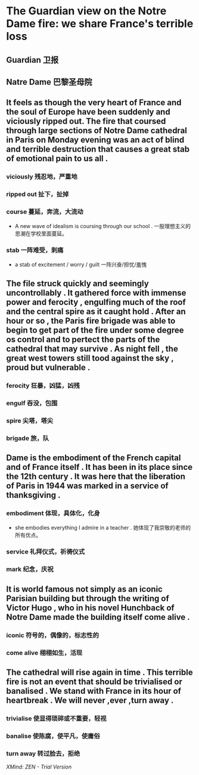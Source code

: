 # The Guardian view on the Notre Dame fire: we share France's terrible loss 

## Guardian 卫报 

## Natre Dame  巴黎圣母院

## It  feels as though the very heart of France and the soul of Europe have been suddenly and viciously ripped out.  The fire that coursed through large sections of Notre Dame cathedral in Paris on Monday evening was an act of blind and terrible destruction that causes a great stab of emotional pain to us all . 

### viciously 残忍地，严重地

### ripped out  扯下，扯掉

### course 蔓延，奔流，大流动

- A new wave of idealism is coursing through our school .  一股理想主义的思潮在学校里面蔓延。

### stab 一阵难受，刺痛

- a stab of  excitement / worry / guilt 一阵兴奋/担忧/羞愧

## The file struck quickly and seemingly uncontrollably . It gathered force with immense power and ferocity , engulfing much of the roof and the central spire as  it caught hold . After an hour or so , the Paris fire brigade was able to begin to get part of the fire under some degree os control and to pertect the parts of the cathedral that may survive . As night fell , the great west towers still tood against the sky , proud but vulnerable .

### ferocity 狂暴，凶猛，凶残

### engulf 吞没，包围

### spire 尖塔，塔尖

### brigade  旅，队

## Dame is the embodiment of the French capital and of France itself . It has been in its place since the 12th century . It was here that the liberation of Paris in 1944 was marked in a service of thanksgiving . 

### embodiment  体现，具体化，化身

- she embodies everything I admire in a teacher . 她体现了我崇敬的老师的所有优点。

### service  礼拜仪式，祈祷仪式

### mark 纪念，庆祝

## It is world famous not simply as an iconic Parisian building but through the writing of Victor Hugo , who in his novel Hunchback of Notre Dame made the building itself come alive . 

### iconic  符号的，偶像的，标志性的

### come alive  栩栩如生，活现

## The cathedral will rise again in time . This terrible fire is not an event that should be trivialised or banalised . We stand with France in its hour of heartbreak . We will never ,ever ,turn away .

### trivialise  使显得琐碎或不重要，轻视

### banalise  使陈腐，使平凡，使庸俗

### turn away  转过脸去，拒绝

*XMind: ZEN - Trial Version*